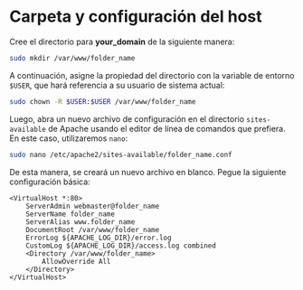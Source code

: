 # Carpeta y configuración del host



Cree el directorio para **your\_domain** de la siguiente manera:

```bash
sudo mkdir /var/www/folder_name
```

A continuación, asigne la propiedad del directorio con la variable de entorno `$USER`, que hará referencia a su usuario de sistema actual:

```bash
sudo chown -R $USER:$USER /var/www/folder_name
```

Luego, abra un nuevo archivo de configuración en el directorio `sites-available` de Apache usando el editor de línea de comandos que prefiera. En este caso, utilizaremos `nano`:

```bash
sudo nano /etc/apache2/sites-available/folder_name.conf
```

De esta manera, se creará un nuevo archivo en blanco. Pegue la siguiente configuración básica:

```
<VirtualHost *:80>
    ServerAdmin webmaster@folder_name
    ServerName folder_name
    ServerAlias www.folder_name
    DocumentRoot /var/www/folder_name
    ErrorLog ${APACHE_LOG_DIR}/error.log
    CustomLog ${APACHE_LOG_DIR}/access.log combined
    <Directory /var/www/folder_name>
        AllowOverride All
    </Directory>
</VirtualHost>
```
